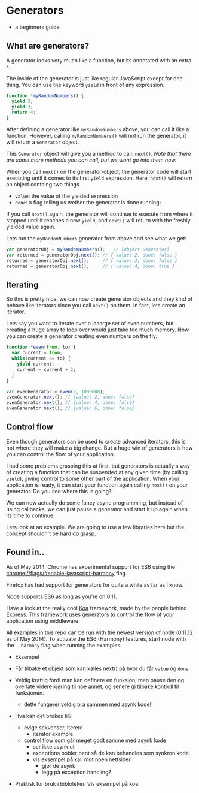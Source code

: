 # Generators

- a beginners guide

## What are generators?

A generator looks very much like a function, but its annotated with an extra `*`.

The inside of the generator is just like regular JavaScript except for one thing.
You can use the keyword `yield` in front of any expression.

```javascript
function *myRandomNumbers() {
  yield 2;
  yield 3;
  return 4;
}
```

After defining a generator like `myRandomNumbers` above, you can call it like
a function. However, calling `myRandomNumbers()` will not run the generator,
it will return a `Generator` object.

This `Generator` object will give you a method to call: `next()`. _Note that
there are some more methods you can call, but we wont go into them now._

When you call `next()` on the generator-object, the generator code will start
executing until it comes to its first `yield` expression. Here, `next()` will
return an object containg two things

- `value`: the value of the yielded expression
- `done`: a flag telling us wether the generator is done running;

If you call `next()` again, the generator will continue to execute from where
it stopped until it reaches a new `yield`, and `next()` will return with the
freshly yielded value again.

Lets run the `myRandomNumbers` generator from above and see what we get:

```javascript
var generatorObj = myRandomNumbers();   // [object Generator]
var returned = generatorObj.next(); // { value: 2, done: false }
returned = generatorObj.next();     // { value: 3, done: false }
returned = generatorObj.next();     // { value: 4, done: true }
```

## Iterating

So this is pretty nice, we can now create generator objects and they kind of
behave like iterators since you call `next()` on them. In fact, lets create an
iterator.

Lets say you want to iterate over a laaarge set of even numbers, but
creating a huge array to loop over would just take too much memory. Now you can
create a generator creating even numbers on the fly.

```javascript
function *even(from, to) {
  var current = from;
  while(current <= to) {
    yield current;
    current = current + 2;
  }
}

var evenGenerator = even(2, 1000000);
evenGenerator.next(); // {value: 2, done: false}
evenGenerator.next(); // {value: 4, done: false}
evenGenerator.next(); // {value: 6, done: false}
```


## Control flow

Even though generators can be used to create advanced iterators, this is not
where they will make a big change. But a huge win of generators is how you can
control the flow of your application.

I had some problems grasping this at first,
but generators is actually a way of creating a function that can be suspended at
any given time (by calling `yield`), giving control to some other part of the
application. When your application is ready, it can start your function again
calling `next()` on your generator. Do you see where this is going?

We can now actually do some fancy async programming, but instead of using
callbacks, we can just pause a generator and start it up again when its time to
continue.

Lets look at an example. We are going to use a few libraries here but the concept
shouldn't be hard do grasp.




## Found in..

As of May 2014, Chrome has experimental support for ES6 using the
[chrome://flags/#enable-javascript-harmony](chrome://flags/#enable-javascript-harmony)
flag.

Firefox has had support for generators for quite a while as far as I know.

Node supports ES6 as long as you're on 0.11.

Have a look at the really cool [Koa](http://koajs.com/) framework, made by the
people behind [Express](http://expressjs.com/). This framework uses generators
to control the flow of your application using middleware.




All examples in this repo can be run with the newest version of node (0.11.12 as of May 2014).
To activate the ES6 (Harmony) features, start node with the `--harmony` flag
when running the examples.


  - Eksempel
  - Får tilbake et objekt som kan kalles next() på hvor du får `value` og `done`
  - Veldig kraftig fordi man kan definere en funksjon, men pause den og overlate videre kjøring til noe annet, og senere gi tilbake kontroll til funksjonen.
    - dette fungerer veldig bra sammen med asynk kode!!
- Hva kan det brukes til?
  - evige sekvenser, iterere
    - iterator example
  - control flow som går meget godt samme med asynk kode
    - ser ikke asynk ut
    - exceptions bobler pent så de kan behandles som synkron kode
    - vis eksempel på kall mot noen nettsider
      - gjør de asynk
      - legg på exception handling?

- Praktisk for bruk i bibloteker. Vis eksempel på koa
